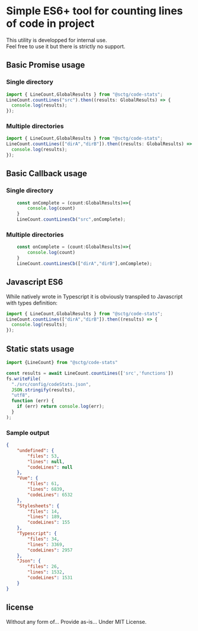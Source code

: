# Simple ES6+ tool for counting lines of code in project
This utility is developped for internal use.  
Feel free to use it but there is strictly no support.  

## Basic Promise usage
### Single directory
```ts
import { LineCount,GlobalResults } from "@sctg/code-stats";
LineCount.countLines("src").then((results: GlobalResults) => {
  console.log(results);
});
```
### Multiple directories
```ts
import { LineCount,GlobalResults } from "@sctg/code-stats";
LineCount.countLines(["dirA","dirB"]).then((results: GlobalResults) => {
  console.log(results);
});
```

## Basic Callback usage  
### Single directory
```ts
    const onComplete = (count:GlobalResults)=>{
        console.log(count)
    }
    LineCount.countLinesCb("src",onComplete);
```

### Multiple directories
```ts
    const onComplete = (count:GlobalResults)=>{
        console.log(count)
    }
    LineCount.countLinesCb(["dirA","dirB"],onComplete);
```
## Javascript ES6
While natively wrote in Typescript it is obviously transpiled to Javascript with types definition:
```js
import { LineCount,GlobalResults } from "@sctg/code-stats";
LineCount.countLines(["dirA","dirB"]).then((results) => {
  console.log(results);
});
```
## Static stats usage
```ts
import {LineCount} from "@sctg/code-stats"

const results = await LineCount.countLines(['src','functions'])
fs.writeFile(
  "./src/config/codeStats.json",
  JSON.stringify(results),
  "utf8",
  function (err) {
    if (err) return console.log(err);
  }
);
```
### Sample output
```json
{
    "undefined": {
        "files": 53,
        "lines": null,
        "codeLines": null
    },
    "Vue": {
        "files": 61,
        "lines": 6839,
        "codeLines": 6532
    },
    "Stylesheets": {
        "files": 14,
        "lines": 189,
        "codeLines": 155
    },
    "Typescript": {
        "files": 34,
        "lines": 3369,
        "codeLines": 2957
    },
    "Json": {
        "files": 26,
        "lines": 1532,
        "codeLines": 1531
    }
}
```
## license
Without any form of… Provide as-is… 
Under MIT License.  